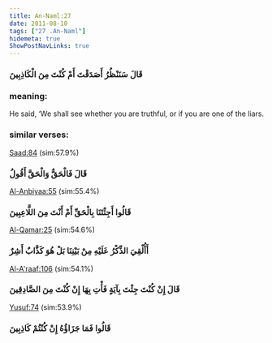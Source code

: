 ```yaml
---
title: An-Naml:27
date: 2011-08-10
tags: ["27 .An-Naml"]
hidemeta: true 
ShowPostNavLinks: true 
---
```

### قَالَ سَنَنْظُرُ أَصَدَقْتَ أَمْ كُنْتَ مِنَ الْكَاذِبِينَ
### meaning: 
He said, ‘We shall see whether you are truthful, or if you are one of the liars.
### similar verses: 

[Saad:84](/38/84) (sim:57.9%)

### قَالَ فَالْحَقُّ وَالْحَقَّ أَقُولُ

[Al-Anbiyaa:55](/21/55) (sim:55.4%)

### قَالُوا أَجِئْتَنَا بِالْحَقِّ أَمْ أَنْتَ مِنَ اللَّاعِبِينَ

[Al-Qamar:25](/54/25) (sim:54.6%)

### أَأُلْقِيَ الذِّكْرُ عَلَيْهِ مِنْ بَيْنِنَا بَلْ هُوَ كَذَّابٌ أَشِرٌ

[Al-A'raaf:106](/7/106) (sim:54.1%)

### قَالَ إِنْ كُنْتَ جِئْتَ بِآيَةٍ فَأْتِ بِهَا إِنْ كُنْتَ مِنَ الصَّادِقِينَ

[Yusuf:74](/12/74) (sim:53.9%)

### قَالُوا فَمَا جَزَاؤُهُ إِنْ كُنْتُمْ كَاذِبِينَ
